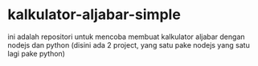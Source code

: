 # kalkulator-aljabar-simple
ini adalah repositori untuk mencoba membuat kalkulator aljabar dengan nodejs dan python (disini ada 2 project, yang satu pake nodejs yang satu lagi pake python)
